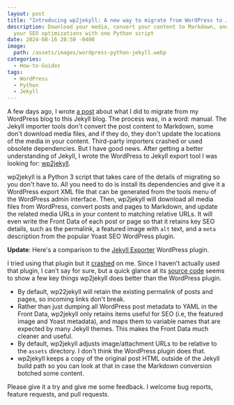```yaml
---
layout: post
title: "Introducing wp2jekyll: A new way to migrate from WordPress to Jekyll"
description: Download your media, convert your content to Markdown, and keep
  your SEO optimizations with one Python script
date: 2024-08-16 20:50 -0400
image:
  path: /assets/images/wordpress-python-jekyll.webp
categories:
  - How-to-Guides
tags:
  - WordPress
  - Python
  - Jekyll
---
```


A few days ago, I wrote [a post](https://seanthegeek.net/posts/my-painful-but-worthwhile-migration-from-wordpress-to-jekyll/) about what I did
to migrate from my WordPress blog to this Jekyll blog. The process was, in a
word: manual. The Jekyll importer tools don't convert the post content to
Markdown, some don't download media files, and if they do, they don't update
the locations of the media in your content. Third-party importers crashed or
used obsolete dependencies. But I have good news. After getting a better
understanding of Jekyll, I wrote the WordPress to Jekyll export tool
I was looking for: [wp2jekyll](https://github.com/seanthegeek/wp2jekyll).

wp2jekyll is a Python 3 script that takes care of the details of migrating so
you don't have to. All you need to do is install its dependencies and give it
a WordPress export XML file that can be generated from the tools menu of the
WordPress admin interface. Then, wp2jekyll will download all media files from
WordPress, convert posts and pages to Markdown, and update the related media
URLs in your content to matching relative URLs. It will even write the Front
Data of each post or page so that it retains key SEO details, such as the
permalink, a featured image with `alt` text, and a `meta` description from
the popular Yoast SEO WordPress plugin.

**Update**: Here's a comparison to the [Jekyll Exporter](https://wordpress.org/plugins/jekyll-exporter/) WordPress plugin.

I tried using that plugin but it [crashed](https://github.com/benbalter/wordpress-to-jekyll-exporter/issues/319) on me. Since I haven't actually used that plugin, I can't say for sure, but a quick glance at its [source code](https://github.com/benbalter/wordpress-to-jekyll-exporter/blob/5333f4bbb71519361e0b79a2056a9d3d8acfd6d9/jekyll-exporter.php#L3) seems to show a few key things wp2jekyll does better than the WordPress plugin.

* By default, wp22jekyll will retain the existing permalink of posts and pages, so incoming links don't break.
* Rather than just dumping all WordPress post metadata to YAML in the Front Data, wp2jekyll only retains items useful for SEO (i.e, the featured image and Yoast metadata), and maps them to variable names that are expected by many Jekyll themes. This makes the Front Data much cleaner and useful.
* By default, wp2jekyll adjusts image/attachment URLs to be relative to the `assets` directory. I don't think the WordPress plugin does that.
* wp2jekyll keeps a copy of the original post HTML outside of the Jekyll build path so you can look at that in case the Markdown conversion botched some content.

Please give it a try and give me some feedback. I welcome bug reports, feature
requests, and pull requests.
